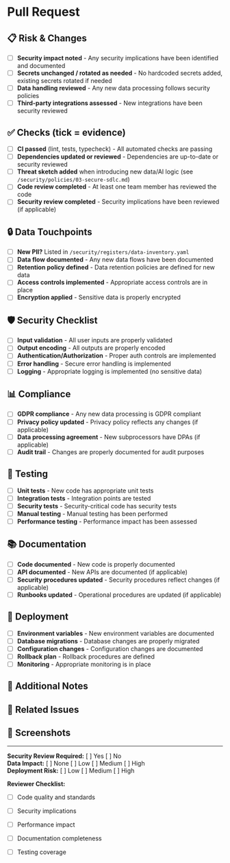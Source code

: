 # Pull Request

## 📋 Risk & Changes
- [ ] **Security impact noted** - Any security implications have been identified and documented
- [ ] **Secrets unchanged / rotated as needed** - No hardcoded secrets added, existing secrets rotated if needed
- [ ] **Data handling reviewed** - Any new data processing follows security policies
- [ ] **Third-party integrations assessed** - New integrations have been security reviewed

## ✅ Checks (tick = evidence)
- [ ] **CI passed** (lint, tests, typecheck) - All automated checks are passing
- [ ] **Dependencies updated or reviewed** - Dependencies are up-to-date or security reviewed
- [ ] **Threat sketch added** when introducing new data/AI logic (see `/security/policies/03-secure-sdlc.md`)
- [ ] **Code review completed** - At least one team member has reviewed the code
- [ ] **Security review completed** - Security implications have been reviewed (if applicable)

## 🔒 Data Touchpoints
- [ ] **New PII?** Listed in `/security/registers/data-inventory.yaml`
- [ ] **Data flow documented** - Any new data flows have been documented
- [ ] **Retention policy defined** - Data retention policies are defined for new data
- [ ] **Access controls implemented** - Appropriate access controls are in place
- [ ] **Encryption applied** - Sensitive data is properly encrypted

## 🛡️ Security Checklist
- [ ] **Input validation** - All user inputs are properly validated
- [ ] **Output encoding** - All outputs are properly encoded
- [ ] **Authentication/Authorization** - Proper auth controls are implemented
- [ ] **Error handling** - Secure error handling is implemented
- [ ] **Logging** - Appropriate logging is implemented (no sensitive data)

## 📊 Compliance
- [ ] **GDPR compliance** - Any new data processing is GDPR compliant
- [ ] **Privacy policy updated** - Privacy policy reflects any changes (if applicable)
- [ ] **Data processing agreement** - New subprocessors have DPAs (if applicable)
- [ ] **Audit trail** - Changes are properly documented for audit purposes

## 🧪 Testing
- [ ] **Unit tests** - New code has appropriate unit tests
- [ ] **Integration tests** - Integration points are tested
- [ ] **Security tests** - Security-critical code has security tests
- [ ] **Manual testing** - Manual testing has been performed
- [ ] **Performance testing** - Performance impact has been assessed

## 📚 Documentation
- [ ] **Code documented** - New code is properly documented
- [ ] **API documented** - New APIs are documented (if applicable)
- [ ] **Security procedures updated** - Security procedures reflect changes (if applicable)
- [ ] **Runbooks updated** - Operational procedures are updated (if applicable)

## 🚀 Deployment
- [ ] **Environment variables** - New environment variables are documented
- [ ] **Database migrations** - Database changes are properly migrated
- [ ] **Configuration changes** - Configuration changes are documented
- [ ] **Rollback plan** - Rollback procedures are defined
- [ ] **Monitoring** - Appropriate monitoring is in place

## 📝 Additional Notes
<!-- Add any additional context, concerns, or notes here -->

## 🔗 Related Issues
<!-- Link to related issues, tickets, or documentation -->

## 📸 Screenshots
<!-- Add screenshots if applicable -->

---

**Security Review Required:** [ ] Yes [ ] No  
**Data Impact:** [ ] None [ ] Low [ ] Medium [ ] High  
**Deployment Risk:** [ ] Low [ ] Medium [ ] High  

**Reviewer Checklist:**
- [ ] Code quality and standards
- [ ] Security implications
- [ ] Performance impact
- [ ] Documentation completeness
- [ ] Testing coverage

